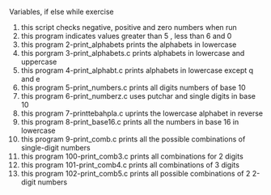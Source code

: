 Variables, if else while exercise
1. this script checks negative, positive and zero numbers when run
2. this program indicates values greater than 5 , less than 6 and 0
3. this program 2-print_alphabets prints the alphabets in lowercase
4. this porgram 3-print_alphabets.c prints alphabets in lowercase and uppercase
5. this program 4-print_alphabt.c prints alphabets in lowercase except q and e
6. this program 5-print_numbers.c prints all digits numbers of base 10
7. this program 6-print_numberz.c uses putchar and single digits in base 10
8. this program 7-printtebahpla.c uprints the lowercase alphabet in reverse
9. this program 8-print_base16.c prints all the numbers in base 16 in lowercase
10. this program 9-print_comb.c prints all the possible combinations of single-digit numbers
11. this program 100-print_comb3.c prints all combinations for 2 digits
12. this program 101-print_comb4.c prints all combinations of 3 digits
13. this program 102-print_comb5.c prints all possible combinations of 2 2-digit numbers


